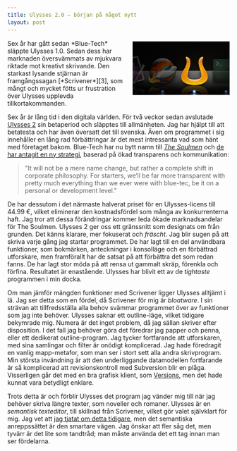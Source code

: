 ```yaml
---
title: Ulysses 2.0 — början på något nytt
layout: post
---
```


<img src="/bilder/ulysses-2.jpg" alt="ulysses-2.jpg" border="0" width="220" height="122" style="float: right; margin: 4px 0 8px 8px;" />
Sex år har gått sedan *Blue-Tech* släppte Ulysses 1.0. Sedan dess har marknaden översvämmats av mjukvara riktade mot kreativt skrivande. Den starkast lysande stjärnan är framgångssagan [*Scrivener*][3], som mångt och mycket fötts ur frustration över Ulysses upplevda tillkortakommanden.

Sex år är lång tid i den digitala världen. För två veckor sedan avslutade [Ulysses 2][6] sin betaperiod och släpptes till allmänheten. Jag har hjälpt till att betatesta och har även översatt det till svenska. Även om programmet i sig innehåller en lång rad förbättringar är det mest intressanta vad som hänt med företaget bakom. Blue-Tech har nu bytt namn till [*The Soulmen*][2] och [de har antagit en ny strategi][1], baserad på ökad transparens och kommunikation:

> "It will not be a mere name change, but rather a complete shift in corporate philosophy. For starters, we’ll be far more transparent with pretty much everything than we ever were with blue-tec, be it on a personal or development level."

De har dessutom i det närmaste halverat priset för en Ulysses-licens till 44.99 €, vilket eliminerar den kostnadsfördel som många av konkurrenterna haft. Jag tror att dessa förändringar kommer leda ökade marknadsandelar för The Soulmen.
Ulysses 2 ger oss ett gränssnitt som designats om från grunden. Det känns klarare, mer fokuserat och *fräscht*. Jag blir sugen på att skriva varje gång jag startar programmet. De har lagt till en del användbara funktioner, som bokmärken, anteckningar i konsolläge och en förbättrad utforskare, men framförallt har de satsat på att förbättra det som redan fanns. De har lagt stor möda på att rensa ut gammalt skräp, förenkla och förfina. Resultatet är enastående. Ulysses har blivit ett av de *tightaste* programmen i min docka.

Om man jämför mängden funktioner med Scrivener ligger Ulysses alltjämt i lä. Jag ser detta som en fördel, då Scrivener för mig är *bloatware*. I sin strävan att tillfredsställa alla behov svämmar programmet över av funktioner som jag inte behöver.
Ulysses saknar ett outline-läge, vilket tidigare bekymrade mig. Numera är det inget problem, då jag sällan skriver efter disposition. I det fall jag behöver göra det föredrar jag papper och penna, eller ett dedikerat outline-program.
Jag tycker fortfarande att utforskaren, med sina samlingar och filter är onödigt komplicerad. Jag hade föredragit en vanlig mapp-metafor, som man ser i stort sett alla andra skrivprogram.
Min största invändning är att den underliggande datamodellen fortfarande är så komplicerad att revisionskontroll med Subversion blir en plåga. Visserligen går det med en bra grafisk klient, som [Versions][5], men det hade kunnat vara betydligt enklare.

Trots detta är och förblir Ulysses det program jag vänder mig till när jag behöver skriva längre texter, som noveller och romaner. Ulysses är en *semantisk texteditor*, till skillnad från Scrivener, vilket gör valet självklart för mig. Jag vet att [jag tjatat om detta tidigare][4], men det semantiska anreppssättet är den smartare vägen. Jag önskar att fler såg det, men tyvärr är det lite som tandtråd; man måste använda det ett tag innan man ser fördelarna.

[1]: http://travelog.blue-tec.com/?p=87
[2]: http://www.the-soulmen.com/
[3]: http://literatureandlatte.com/scrivener.html
[4]: http://swedishpixels.com/2009/04/en-text-blir-till
[5]: http://versionsapp.com
[6]: http://www.the-soulmen.com/ulysses/
